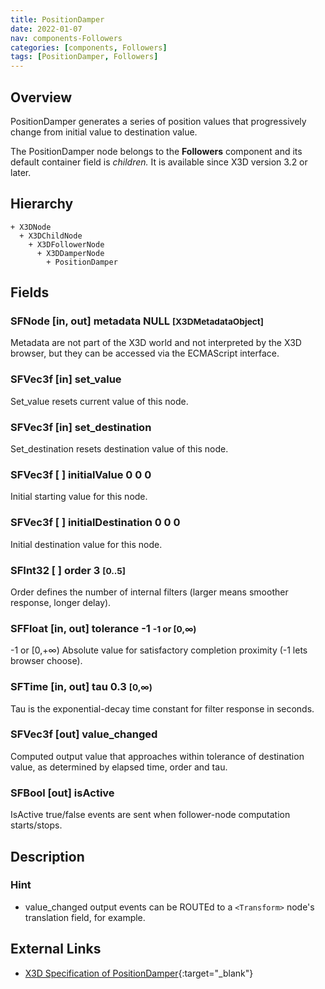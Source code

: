 ```yaml
---
title: PositionDamper
date: 2022-01-07
nav: components-Followers
categories: [components, Followers]
tags: [PositionDamper, Followers]
---
```

<style>
.post h3 {
  word-spacing: 0.2em;
}
</style>

## Overview

PositionDamper generates a series of position values that progressively change from initial value to destination value.

The PositionDamper node belongs to the **Followers** component and its default container field is *children.* It is available since X3D version 3.2 or later.

## Hierarchy

```
+ X3DNode
  + X3DChildNode
    + X3DFollowerNode
      + X3DDamperNode
        + PositionDamper
```

## Fields

### SFNode [in, out] **metadata** NULL <small>[X3DMetadataObject]</small>

Metadata are not part of the X3D world and not interpreted by the X3D browser, but they can be accessed via the ECMAScript interface.

### SFVec3f [in] **set_value**

Set_value resets current value of this node.

### SFVec3f [in] **set_destination**

Set_destination resets destination value of this node.

### SFVec3f [ ] **initialValue** 0 0 0

Initial starting value for this node.

### SFVec3f [ ] **initialDestination** 0 0 0

Initial destination value for this node.

### SFInt32 [ ] **order** 3 <small>[0..5]</small>

Order defines the number of internal filters (larger means smoother response, longer delay).

### SFFloat [in, out] **tolerance** -1 <small>-1 or [0,∞)</small>

-1 or [0,+∞) Absolute value for satisfactory completion proximity (-1 lets browser choose).

### SFTime [in, out] **tau** 0.3 <small>[0,∞)</small>

Tau is the exponential-decay time constant for filter response in seconds.

### SFVec3f [out] **value_changed**

Computed output value that approaches within tolerance of destination value, as determined by elapsed time, order and tau.

### SFBool [out] **isActive**

IsActive true/false events are sent when follower-node computation starts/stops.

## Description

### Hint

- value_changed output events can be ROUTEd to a `<Transform>` node's translation field, for example.

## External Links

- [X3D Specification of PositionDamper](https://www.web3d.org/documents/specifications/19775-1/V4.0/Part01/components/followers.html#PositionDamper){:target="_blank"}
